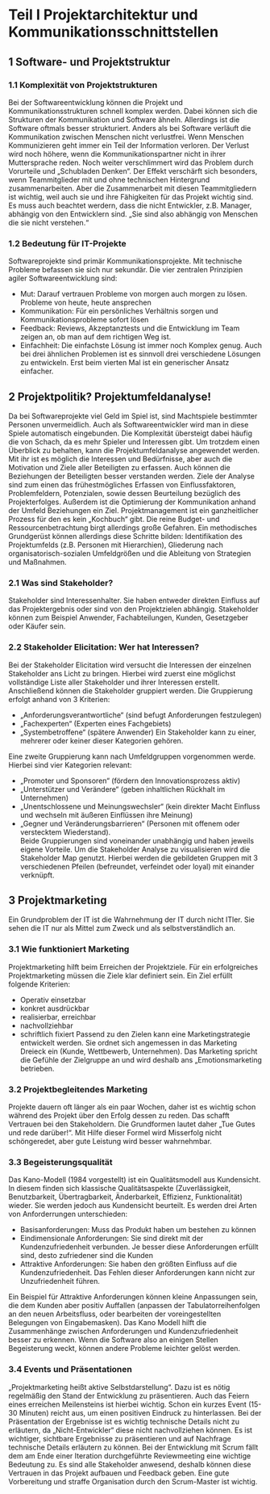 # Teil I Projektarchitektur und Kommunikationsschnittstellen
## 1 Software- und Projektstruktur
### 1.1 Komplexität von Projektstrukturen
Bei der Softwareentwicklung können die Projekt und Kommunikationsstrukturen schnell komplex werden. Dabei können sich die Strukturen der Kommunikation und Software ähneln. Allerdings ist die Software oftmals besser strukturiert. Anders als bei Software verläuft die Kommunikation zwischen Menschen nicht verlustfrei. Wenn Menschen Kommunizieren geht immer ein Teil der Information verloren. Der Verlust wird noch höhere, wenn die Kommunikationspartner nicht in ihrer Muttersprache reden. Noch weiter verschlimmert wird das Problem durch Vorurteile und „Schubladen Denken“. Der Effekt verschärft sich besonders, wenn Teammitglieder mit und ohne technischen Hintergrund zusammenarbeiten. Aber die Zusammenarbeit mit diesen Teammitgliedern ist wichtig, weil auch sie und ihre Fähigkeiten für das Projekt wichtig sind. Es muss auch beachtet werdern, dass die nicht Entwickler, z.B. Manager, abhängig von den Entwicklern sind. „Sie sind also abhängig von Menschen die sie nicht verstehen.“ 
### 1.2 Bedeutung für IT-Projekte
Softwareprojekte sind primär Kommunikationsprojekte. Mit technische Probleme befassen sie sich nur sekundär. Die vier zentralen Prinzipien agiler Softwareentwicklung sind:
* Mut: Darauf vertrauen Probleme von morgen auch morgen zu lösen. Probleme von heute, heute ansprechen 
* Kommunikation: Für ein persönliches Verhältnis sorgen und Kommunikationsprobleme sofort lösen
* Feedback: Reviews, Akzeptanztests und die Entwicklung im Team zeigen an, ob man auf dem richtigen Weg ist.
* Einfachheit: Die einfachste Lösung ist immer noch Komplex genug. Auch bei drei ähnlichen Problemen ist es sinnvoll drei verschiedene Lösungen zu entwickeln. Erst beim vierten Mal ist ein generischer Ansatz einfacher. 

## 2 Projektpolitik? Projektumfeldanalyse!
Da bei Softwareprojekte viel Geld im Spiel ist, sind Machtspiele bestimmter Personen unvermeidlich. Auch als Softwareentwickler wird man in diese Spiele automatisch eingebunden. Die Komplexität übersteigt dabei häufig die von Schach, da es mehr Spieler und Interessen gibt. Um trotzdem einen Überblick zu behalten, kann die Projektumfeldanalyse angewendet werden. Mit ihr ist es möglich die Interessen und Bedürfnisse, aber auch die Motivation und Ziele aller Beteiligten zu erfassen. Auch können die Beziehungen der Beteiligten besser verstanden werden. Ziele der Analyse sind zum einen das frühestmögliches Erfassen von Einflussfaktoren, Problemfeldern, Potenzialen, sowie dessen Beurteilung bezüglich des Projekterfolges. Außerdem ist die Optimierung der Kommunikation anhand der Umfeld Beziehungen ein Ziel.
Projektmanagement ist ein ganzheitlicher Prozess für den es kein „Kochbuch“ gibt. Die reine Budget- und Ressourcenbetrachtung birgt allerdings große Gefahren. Ein methodisches Grundgerüst können allerdings diese Schritte bilden: Identifikation des Projektumfelds (z.B. Personen mit Hierarchien), Gliederung nach organisatorisch-sozialen Umfeldgrößen und die Ableitung von Strategien und Maßnahmen. 
### 2.1 Was sind Stakeholder?
Stakeholder sind Interessenhalter. Sie haben entweder direkten Einfluss auf das Projektergebnis oder sind von den Projektzielen abhängig. Stakeholder können zum Beispiel Anwender, Fachabteilungen, Kunden, Gesetzgeber oder Käufer sein.
### 2.2 Stakeholder Elicitation: Wer hat Interessen?
Bei der Stakeholder Elicitation wird versucht die Interessen der einzelnen Stakeholder ans Licht zu bringen. Hierbei wird zuerst eine möglichst vollständige Liste aller Stakeholder und ihrer Interessen erstellt. Anschließend können die Stakeholder gruppiert werden. Die Gruppierung erfolgt anhand von 3 Kriterien: 
* „Anforderungsverantwortliche“ (sind befugt Anforderungen festzulegen)
* „Fachexperten“ (Experten eines Fachgebiets)
* „Systembetroffene“ (spätere Anwender)
Ein Stakeholder kann zu einer, mehrerer oder keiner dieser Kategorien gehören. 
 
Eine zweite Gruppierung kann nach Umfeldgruppen vorgenommen werde. Hierbei sind vier Kategorien relevant:
* „Promoter und Sponsoren“ (fördern den Innovationsprozess aktiv)
* „Unterstützer und Verändere“ (geben inhaltlichen Rückhalt im Unternehmen)
* „Unentschlossene und Meinungswechsler“ (kein direkter Macht Einfluss und wechseln mit äußeren Einflüssen ihre Meinung)
* „Gegner und Veränderungsbarrieren“ (Personen mit offenem oder verstecktem Wiederstand).  
Beide Gruppierungen sind voneinander unabhängig und haben jeweils eigene Vorteile. 
Um die Stakeholder Analyse zu visualisieren wird die Stakeholder Map genutzt. Hierbei werden die gebildeten Gruppen mit 3 verschiedenen Pfeilen (befreundet, verfeindet oder loyal) mit einander verknüpft.
## 3 Projektmarketing
Ein Grundproblem der IT ist die Wahrnehmung der IT durch nicht ITler. Sie sehen die IT nur als Mittel zum Zweck und als selbstverständlich an.
### 3.1 Wie funktioniert Marketing
Projektmarketing hilft beim Erreichen der Projektziele. Für ein erfolgreiches Projektmarketing müssen die Ziele klar definiert sein. Ein Ziel erfüllt folgende Kriterien: 
* Operativ einsetzbar
* konkret ausdrückbar
* realisierbar, erreichbar
* nachvollziehbar
* schriftlich fixiert 
Passend zu den Zielen kann eine Marketingstrategie entwickelt werden. Sie ordnet sich angemessen in das Marketing Dreieck ein (Kunde, Wettbewerb, Unternehmen). Das Marketing spricht die Gefühle der Zielgruppe an und wird deshalb ans „Emotionsmarketing betrieben. 
### 3.2 Projektbegleitendes Marketing
 Projekte dauern oft länger als ein paar Wochen, daher ist es wichtig schon während des Projekt über den Erfolg dessen zu reden. Das schafft Vertrauen bei den Stakeholdern. Die Grundformen lautet daher „Tue Gutes und rede darüber!“. Mit Hilfe dieser Formel wird Misserfolg nicht schöngeredet, aber gute Leistung wird besser wahrnehmbar. 
### 3.3 Begeisterungsqualität
Das Kano-Modell (1984 vorgestellt) ist ein Qualitätsmodell aus Kundensicht. In diesem finden sich klassische Qualitätsaspekte (Zuverlässigkeit, Benutzbarkeit, Übertragbarkeit, Änderbarkeit, Effizienz, Funktionalität) wieder. Sie werden jedoch aus Kundensicht beurteilt. Es werden drei Arten von Anforderrungen unterschieden: 
* Basisanforderungen: Muss das Produkt haben um bestehen zu können
* Eindimensionale Anforderungen: Sie sind direkt mit der Kundenzufriedenheit verbunden. Je besser diese Anforderungen erfüllt sind, desto zufriedener sind die Kunden
* Attraktive Anforderungen: Sie haben den größten Einfluss auf die Kundenzufriedenheit. Das Fehlen dieser Anforderungen kann nicht zur Unzufriedenheit führen.  

Ein Beispiel für Attraktive Anforderungen können kleine Anpassungen sein, die dem Kunden aber positiv Auffallen (anpassen der Tabulatorreihenfolgen an den neuen Arbeitsfluss, oder bearbeiten der voreingestellten Belegungen von Eingabemasken). 
Das Kano Modell hilft die Zusammenhänge zwischen Anforderungen und Kundenzufriedenheit besser zu erkennen. Wenn die Software also an einigen Stellen Begeisterung weckt, können andere Probleme leichter gelöst werden.
### 3.4 Events und Präsentationen 
„Projektmarketing heißt aktive Selbstdarstellung“. Dazu ist es nötig regelmäßig den Stand der Entwicklung zu präsentieren. Auch das Feiern eines erreichen Meilensteins ist hierbei wichtig. Schon ein kurzes Event (15-30 Minuten) reicht aus, um einen positiven Eindruck zu hinterlassen. Bei der Präsentation der Ergebnisse ist es wichtig technische Details nicht zu erläutern, da „Nicht-Entwickler“ diese nicht nachvollziehen können. Es ist wichtiger, sichtbare Ergebnisse zu präsentieren und auf Nachfrage technische Details erläutern zu können. Bei der Entwicklung mit Scrum fällt dem am Ende einer Iteration durchgeführte Reviewmeeting eine wichtige Bedeutung zu. Es sind alle Stakeholder anwesend, deshalb können diese Vertrauen in das Projekt aufbauen und Feedback geben. Eine gute Vorbereitung und straffe Organisation durch den Scrum-Master ist wichtig.  
